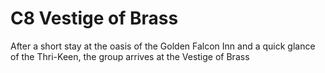 # C8 Vestige of Brass

After a short stay at the oasis of the Golden Falcon Inn and a quick glance of the Thri-Keen, the group arrives at the Vestige of Brass

